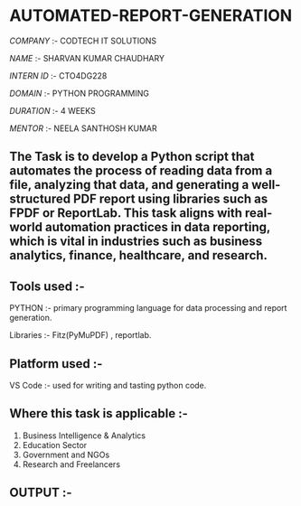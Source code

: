 # AUTOMATED-REPORT-GENERATION

*COMPANY* :- CODTECH IT SOLUTIONS

*NAME* :- SHARVAN KUMAR CHAUDHARY

*INTERN ID* :- CTO4DG228

*DOMAIN* :- PYTHON PROGRAMMING

*DURATION* :- 4 WEEKS

*MENTOR* :- NEELA SANTHOSH KUMAR

## The Task is to develop a Python script that automates the process of reading data from a file, analyzing that data, and generating a well-structured PDF report using libraries such as FPDF or ReportLab. This task aligns with real-world automation practices in data reporting, which is vital in industries such as business analytics, finance, healthcare, and research.

## Tools used :-
PYTHON :- primary programming language for data processing and report generation.

Libraries :- Fitz(PyMuPDF) , reportlab.

## Platform used :-
VS Code :- used for writing and tasting python code.

## Where this task is applicable :-
1. Business Intelligence & Analytics
2. Education Sector
3. Government and NGOs
4. Research and Freelancers

## OUTPUT :-

